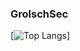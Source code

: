 ### GrolschSec

[![Top Langs](https://github-readme-stats.vercel.app/api/top-langs/?username=grolschsec&theme=chartreuse-dark&langs_count=8&layout=compact)]
